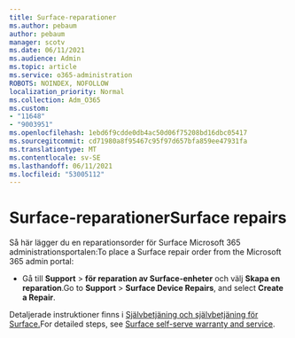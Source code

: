 ```yaml
---
title: Surface-reparationer
ms.author: pebaum
author: pebaum
manager: scotv
ms.date: 06/11/2021
ms.audience: Admin
ms.topic: article
ms.service: o365-administration
ROBOTS: NOINDEX, NOFOLLOW
localization_priority: Normal
ms.collection: Adm_O365
ms.custom:
- "11648"
- "9003951"
ms.openlocfilehash: 1ebd6f9cdde0db4ac50d06f75208bd16dbc05417
ms.sourcegitcommit: cd71980a8f95467c95f97d657bfa859ee47931fa
ms.translationtype: MT
ms.contentlocale: sv-SE
ms.lasthandoff: 06/11/2021
ms.locfileid: "53005112"
---
```

# <a name="surface-repairs"></a><span data-ttu-id="a2930-102">Surface-reparationer</span><span class="sxs-lookup"><span data-stu-id="a2930-102">Surface repairs</span></span>

<span data-ttu-id="a2930-103">Så här lägger du en reparationsorder för Surface Microsoft 365 administrationsportalen:</span><span class="sxs-lookup"><span data-stu-id="a2930-103">To place a Surface repair order from the Microsoft 365 admin portal:</span></span>

- <span data-ttu-id="a2930-104">Gå till **Support**  >  **för reparation av Surface-enheter** och välj **Skapa en reparation**.</span><span class="sxs-lookup"><span data-stu-id="a2930-104">Go to **Support** > **Surface Device Repairs**, and select **Create a Repair**.</span></span> 

<span data-ttu-id="a2930-105">Detaljerade instruktioner finns i [Självbetjäning och självbetjäning för Surface.](/surface/self-serve-warranty-service)</span><span class="sxs-lookup"><span data-stu-id="a2930-105">For detailed steps, see [Surface self-serve warranty and service](/surface/self-serve-warranty-service).</span></span>